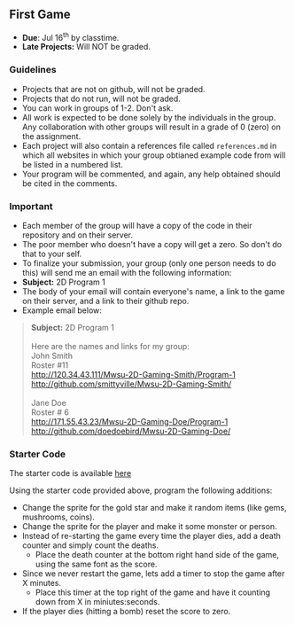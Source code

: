 ## First Game
- **Due**: Jul 16<sup>th</sup> by classtime.
- **Late Projects:** Will NOT be graded. 

### Guidelines
- Projects that are not on github, will not be graded. 
- Projects that do not run, will not be graded.
- You can work in groups of 1-2. Don't ask.
- All work is expected to be done solely by the individuals in the group. Any collaboration with other groups will result in a grade of 0 (zero) on the assignment.
- Each project will also contain a references file called `references.md` in which all websites in which your group obtianed example code from will be listed in a numbered list.
- Your program will be commented, and again, any help obtained should be cited in the comments.

### Important
- Each member of the group will have a copy of the code in their repository and on their server. 
- The poor member who doesn't have a copy will get a zero. So don't do that to your self.
- To finalize your submission, your group (only one person needs to do this) will send me an email with the following information:
- **Subject:** 2D Program 1
- The body of your email will contain everyone's name, a link to the game on their server, and a link to their github repo.
- Example email below:

> **Subject:** 2D Program 1<br><br>
> Here are the names and links for my group:<br>
John Smith<br>
Roster #11<br>
  http://120.34.43.111/Mwsu-2D-Gaming-Smith/Program-1<br>
  http://github.com/smittyville/Mwsu-2D-Gaming-Smith/<br><br>
  Jane Doe<br>
  Roster # 6<br>
  http://171.55.43.23/Mwsu-2D-Gaming-Doe/Program-1<br>
  http://github.com/doedoebird/Mwsu-2D-Gaming-Doe/<br>  

            

### Starter Code
The starter code is available [here](./first_game_starter.zip)


Using the starter code provided above, program the following additions:
- Change the sprite for the gold star and make it random items (like gems, mushrooms, coins).
- Change the sprite for the player and make it some monster or person.
- Instead of re-starting the game every time the player dies, add a death counter and simply count the deaths. 
    - Place the death counter at the bottom right hand side of the game, using the same font as the score.
- Since we never restart the game, lets add a timer to stop the game after X minutes. 
    - Place this timer at the top right of the game and have it counting down from X in miniutes:seconds. 
- If the player dies (hitting a bomb) reset the score to zero.
